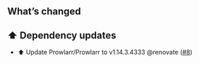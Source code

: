 ## What’s changed

## ⬆️ Dependency updates

- ⬆️ Update Prowlarr/Prowlarr to v1.14.3.4333 @renovate ([#8](https://github.com/hassio-addons/addon-prowlarr/pull/8))
